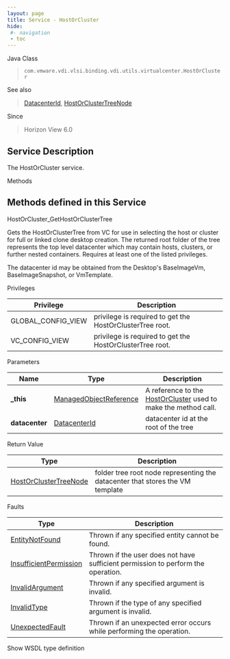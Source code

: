 ```yaml
---
layout: page
title: Service - HostOrCluster
hide:
 #- navigation
 - toc
---
```


  
  
  



Java Class  
> `com.vmware.vdi.vlsi.binding.vdi.utils.virtualcenter.HostOrCluster`

See also  
> [DatacenterId](vdi.entity.DatacenterId.md), [HostOrClusterTreeNode](vdi.utils.virtualcenter.HostOrCluster.HostOrClusterTreeNode.md)

Since  
> Horizon View 6.0


  


## Service Description

The HostOrCluster service. 

Methods

Methods defined in this Service   
---  
HostOrCluster_GetHostOrClusterTree  
  



Gets the HostOrClusterTree from VC for use in selecting the host or cluster for full or linked clone desktop creation. The returned root folder of the tree represents the top level datacenter which may contain hosts, clusters, or further nested containers. Requires at least one of the listed privileges.  
  
The datacenter id may be obtained from the Desktop's BaseImageVm, BaseImageSnapshot, or VmTemplate. 

Privileges 

Privilege |  Description   
---|---  
GLOBAL_CONFIG_VIEW|  privilege is required to get the HostOrClusterTree root.   
VC_CONFIG_VIEW|  privilege is required to get the HostOrClusterTree root.   
  


Parameters 

Name| Type| Description  
---|---|---  
**_this**| [ManagedObjectReference](vmodl.ManagedObjectReference.md)|  A reference to the [HostOrCluster](vdi.utils.virtualcenter.HostOrCluster.md) used to make the method call.   
**datacenter**| [DatacenterId](vdi.entity.DatacenterId.md)|  datacenter id at the root of the tree   
  
  


Return Value 

Type |  Description   
---|---  
[HostOrClusterTreeNode](vdi.utils.virtualcenter.HostOrCluster.HostOrClusterTreeNode.md)| folder tree root node representing the datacenter that stores the VM template  
  


Faults 

Type |  Description   
---|---  
[EntityNotFound](vdi.fault.EntityNotFound.md)| Thrown if any specified entity cannot be found.  
[InsufficientPermission](vdi.fault.InsufficientPermission.md)| Thrown if the user does not have sufficient permission to perform the operation.  
[InvalidArgument](vdi.fault.InvalidArgument.md)| Thrown if any specified argument is invalid.  
[InvalidType](vdi.fault.InvalidType.md)| Thrown if the type of any specified argument is invalid.  
[UnexpectedFault](vdi.fault.UnexpectedFault.md)| Thrown if an unexpected error occurs while performing the operation.  
  
Show WSDL type definition

  
  
  
  
  
  
  
